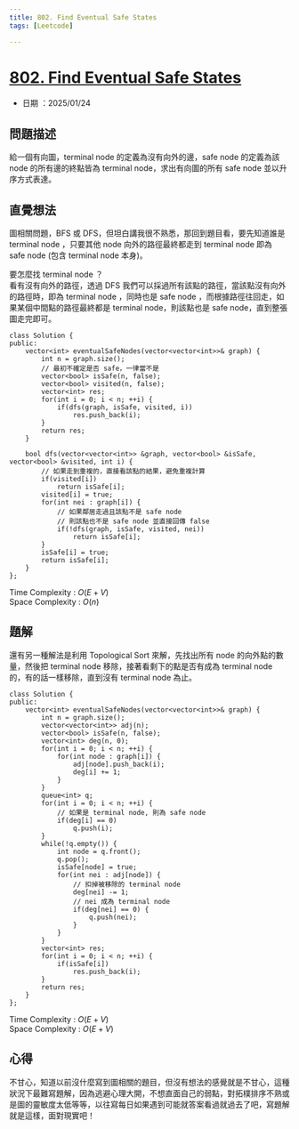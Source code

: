 ```yaml
---
title: 802. Find Eventual Safe States
tags: [Leetcode]

---
```


# [802. Find Eventual Safe States](https://leetcode.com/problems/find-eventual-safe-states/description/?envType=daily-question&envId=2025-01-24)  
+ 日期 ：2025/01/24  

## 問題描述  
給一個有向圖，terminal node 的定義為沒有向外的邊，safe node 的定義為該 node 的所有邊的終點皆為 terminal node，求出有向圖的所有 safe node 並以升序方式表達。  

## 直覺想法  
圖相關問題，BFS 或 DFS，但坦白講我很不熟悉，那回到題目看，要先知道誰是 terminal node ，只要其他 node 向外的路徑最終都走到 terminal node 即為 safe node (包含 terminal node 本身)。  

要怎麼找 terminal node ？  
看有沒有向外的路徑，透過 DFS 我們可以採過所有該點的路徑，當該點沒有向外的路徑時，即為 terminal node ，同時也是 safe node ，而根據路徑往回走，如果某個中間點的路徑最終都是 terminal node，則該點也是 safe node，直到整張圖走完即可。  

```cpp=
class Solution {
public:
    vector<int> eventualSafeNodes(vector<vector<int>>& graph) {
        int n = graph.size();
        // 最初不確定是否 safe，一律當不是
        vector<bool> isSafe(n, false);
        vector<bool> visited(n, false);
        vector<int> res;
        for(int i = 0; i < n; ++i) {
            if(dfs(graph, isSafe, visited, i))
                res.push_back(i);
        }
        return res;
    }

    bool dfs(vector<vector<int>> &graph, vector<bool> &isSafe, vector<bool> &visited, int i) {
        // 如果走到重複的，直接看該點的結果，避免重複計算
        if(visited[i])
            return isSafe[i];
        visited[i] = true;
        for(int nei : graph[i]) {
            // 如果鄰居走過且該點不是 safe node 
            // 則該點也不是 safe node 並直接回傳 false
            if(!dfs(graph, isSafe, visited, nei))
                return isSafe[i];
        }
        isSafe[i] = true;
        return isSafe[i];
    }
};
```

Time Complexity : $O(E + V)$  
Space Complexity : $O(n)$  

## 題解  
還有另一種解法是利用 Topological Sort 來解，先找出所有 node 的向外點的數量，然後把 terminal node 移除，接著看剩下的點是否有成為 terminal node 的，有的話一樣移除，直到沒有 terminal node 為止。  

```cpp=
class Solution {
public:
    vector<int> eventualSafeNodes(vector<vector<int>>& graph) {
        int n = graph.size();
        vector<vector<int>> adj(n);
        vector<bool> isSafe(n, false);
        vector<int> deg(n, 0);
        for(int i = 0; i < n; ++i) {
            for(int node : graph[i]) {
                adj[node].push_back(i);
                deg[i] += 1;
            }
        }
        queue<int> q;
        for(int i = 0; i < n; ++i) {
            // 如果是 terminal node, 則為 safe node
            if(deg[i] == 0) 
                q.push(i);
        }
        while(!q.empty()) {
            int node = q.front();
            q.pop();
            isSafe[node] = true;
            for(int nei : adj[node]) {
                // 扣掉被移除的 terminal node
                deg[nei] -= 1;
                // nei 成為 terminal node
                if(deg[nei] == 0) {
                    q.push(nei);
                }
            }
        }
        vector<int> res;
        for(int i = 0; i < n; ++i) {
            if(isSafe[i])
                res.push_back(i);
        }
        return res;
    }
};
```

Time Complexity : $O(E + V)$  
Space Complexity : $O(E + V)$  

## 心得  
不甘心，知道以前沒什麼寫到圖相關的題目，但沒有想法的感覺就是不甘心，這種狀況下最難寫題解，因為逃避心理大開，不想直面自己的弱點，對拓樸排序不熟或是圖的靈敏度太低等等，以往寫每日如果遇到可能就答案看過就過去了吧，寫題解就是這樣，面對現實吧！  